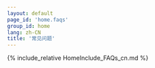 ```yaml
---
layout: default
page_id: 'home.faqs'
group_id: home
lang: zh-CN
title: '常见问题'
---
```

{% include_relative HomeInclude_FAQs_cn.md %}